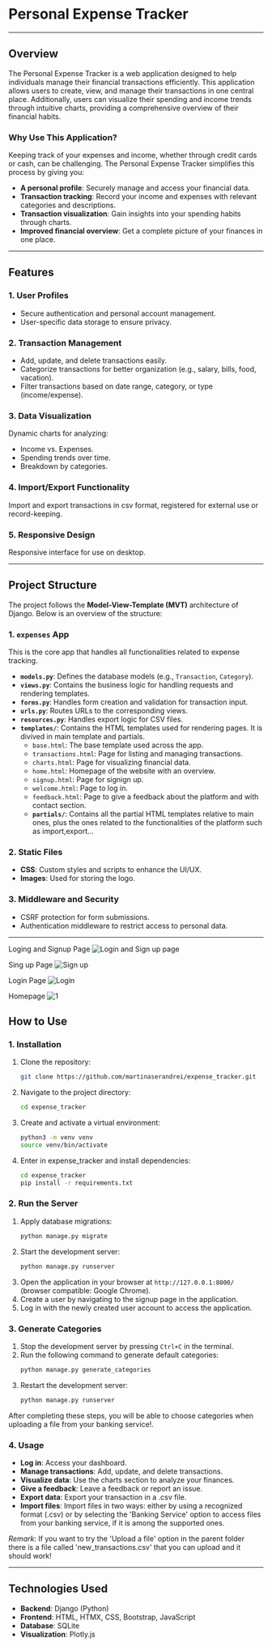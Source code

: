 # Personal Expense Tracker
---
## Overview

The Personal Expense Tracker is a web application designed to help individuals manage their financial transactions efficiently. This application allows users to create, view, and manage their transactions in one central place. Additionally, users can visualize their spending and income trends through intuitive charts, providing a comprehensive overview of their financial habits.

### Why Use This Application?

Keeping track of your expenses and income, whether through credit cards or cash, can be challenging. The Personal Expense Tracker simplifies this process by giving you:

- **A personal profile**: Securely manage and access your financial data.
- **Transaction tracking**: Record your income and expenses with relevant categories and descriptions.
- **Transaction visualization**: Gain insights into your spending habits through charts.
- **Improved financial overview**: Get a complete picture of your finances in one place.

---

## Features

### 1. User Profiles
- Secure authentication and personal account management.
- User-specific data storage to ensure privacy.

### 2. Transaction Management
- Add, update, and delete transactions easily.
- Categorize transactions for better organization (e.g., salary, bills, food, vacation).
- Filter transactions based on date range, category, or type (income/expense).

### 3. Data Visualization
Dynamic charts for analyzing:
  - Income vs. Expenses.
  - Spending trends over time.
  - Breakdown by categories.

### 4. Import/Export Functionality
Import and export transactions in csv format, registered for external use or record-keeping.

### 5. Responsive Design
Responsive interface for use on desktop.

---

## Project Structure

The project follows the **Model-View-Template (MVT)** architecture of Django. Below is an overview of the structure:

### 1. **`expenses` App**
This is the core app that handles all functionalities related to expense tracking.

- **`models.py`**: Defines the database models (e.g., `Transaction`, `Category`).
- **`views.py`**: Contains the business logic for handling requests and rendering templates.
- **`forms.py`**: Handles form creation and validation for transaction input.
- **`urls.py`**: Routes URLs to the corresponding views.
- **`resources.py`**: Handles export logic for CSV files.
- **`templates/`**: Contains the HTML templates used for rendering pages. It is divived in main template and partials.
  - `base.html`: The base template used across the app.
  - `transactions.html`: Page for listing and managing transactions.
  - `charts.html`: Page for visualizing financial data.
  - `home.html`: Homepage of the website with an overview.
  - `signup.html`: Page for signign up.
  - `welcome.html`: Page to log in.
  - `feedback.html`: Page to give a feedback about the platform and with contact section.
  -  **`partials/`**: Contains all the partial HTML templates relative to main ones, plus the ones related to the functionalities of the platform such as import,export...

### 2. **Static Files**
- **CSS**: Custom styles and scripts to enhance the UI/UX.
- **Images**: Used for storing the logo.

### 3. **Middleware and Security**
- CSRF protection for form submissions.
- Authentication middleware to restrict access to personal data.

---
Loging and Signup Page
![Login and Sign up page](https://github.com/user-attachments/assets/f6ac21fb-849f-4ad6-8190-42987b37d486)

Sing up Page
![Sign up](https://github.com/user-attachments/assets/5f390f0f-7c56-4158-ae6d-3e4cc094cfc4)

Login Page
![Login](https://github.com/user-attachments/assets/6a8315a6-8bbb-4030-8311-439cfc5a6590)

Homepage
![1](https://github.com/user-attachments/assets/fbe9fc1b-9563-47ed-a9ae-61f976dda8fd)

## How to Use

### 1. Installation
1. Clone the repository:
   ```bash
   git clone https://github.com/martinaserandrei/expense_tracker.git
   ```
2. Navigate to the project directory:
   ```bash
   cd expense_tracker
   ```
3. Create and activate a virtual environment:
   ```bash
   python3 -m venv venv
   source venv/bin/activate
   ```
4. Enter in expense_tracker and install dependencies:
   ```bash
   cd expense_tracker
   pip install -r requirements.txt
   ```

### 2. Run the Server
1. Apply database migrations:
   ```bash
   python manage.py migrate
   ```
2. Start the development server:
   ```bash
   python manage.py runserver
   ```
3. Open the application in your browser at `http://127.0.0.1:8000/` (browser compatible: Google Chrome).
4. Create a user by navigating to the signup page in the application.
5. Log in with the newly created user account to access the application.

### 3. Generate Categories
1. Stop the development server by pressing `Ctrl+C` in the terminal.
2. Run the following command to generate default categories:
   ```bash
   python manage.py generate_categories
   ```
3. Restart the development server:
   ```bash
   python manage.py runserver
   ```

After completing these steps, you will be able to choose categories when uploading a file from your banking service!.


### 4. Usage
- **Log in**: Access your dashboard.
- **Manage transactions**: Add, update, and delete transactions.
- **Visualize data**: Use the charts section to analyze your finances.
- **Give a feedback**: Leave a feedback or report an issue.
- **Export data**: Export your transaction in a .csv file.
- **Import files**: Import files in two ways: either by using a recognized format (.csv) or by selecting the 'Banking Service' option to access files from your banking service, if it is among the supported ones.

*Remark*: If you want to try the 'Upload a file' option in the parent folder there is a file called 'new_transactions.csv' that you can upload and it should work!

---

## Technologies Used

- **Backend**: Django (Python)
- **Frontend**: HTML, HTMX, CSS, Bootstrap, JavaScript
- **Database**: SQLite
- **Visualization**: Plotly.js
